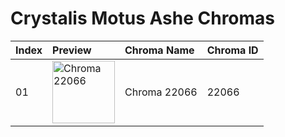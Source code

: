 # Crystalis Motus Ashe Chromas

| Index | Preview | Chroma Name | Chroma ID |
|:---|:---|:---|:---|
| 01 | <img src='https://raw.communitydragon.org/latest/plugins/rcp-be-lol-game-data/global/default/v1/champion-chroma-images/22/22066.png' alt='Chroma 22066' width='100'> | Chroma 22066 | 22066 |
